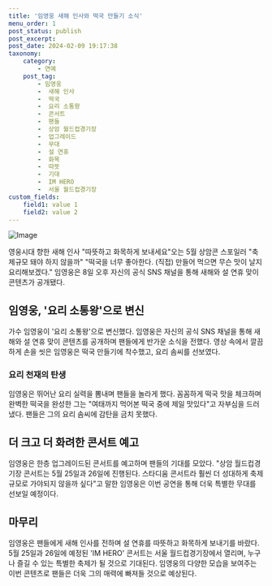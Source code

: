 ```yaml
---
title: '임영웅 새해 인사와 떡국 만들기 소식'
menu_order: 1
post_status: publish
post_excerpt: 
post_date: 2024-02-09 19:17:38
taxonomy:
    category:
        - 연예
    post_tag:
        - 임영웅
        -  새해 인사
        -  떡국
        -  요리 소통왕
        -  콘서트
        -  팬들
        -  상암 월드컵경기장
        -  업그레이드
        -  무대
        -  설 연휴
        -  화목
        -  따뜻
        -  기대
        -  IM HERO
        -  서울 월드컵경기장
custom_fields:
    field1: value 1
    field2: value 2
---
```


![Image](https://ssl.pstatic.net/mimgnews/image/629/2024/02/09/202483681707434267_20240209082806073.jpg?type=w540)

영웅시대 향한 새해 인사 "따뜻하고 화목하게 보내세요"오는 5월 상암콘 스포일러 "축제규모 돼야 하지 않을까" "떡국을 너무 좋아한다. (직접) 만들어 먹으면 무슨 맛이 날지 요리해보겠다." 임영웅은 8일 오후 자신의 공식 SNS 채널을 통해 새해와 설 연휴 맞이 콘텐츠가 공개됐다. 
## 임영웅, '요리 소통왕'으로 변신
가수 임영웅이 '요리 소통왕'으로 변신했다. 임영웅은 자신의 공식 SNS 채널을 통해 새해와 설 연휴 맞이 콘텐츠를 공개하며 팬들에게 반가운 소식을 전했다. 영상 속에서 깔끔하게 손을 씻은 임영웅은 떡국 만들기에 착수했고, 요리 솜씨를 선보였다.
### 요리 천재의 탄생
임영웅은 뛰어난 요리 실력을 뽐내며 팬들을 놀라게 했다. 꼼꼼하게 떡국 맛을 체크하며 완벽한 떡국을 완성한 그는 "여태까지 먹어본 떡국 중에 제일 맛있다"고 자부심을 드러냈다. 팬들은 그의 요리 솜씨에 감탄을 금치 못했다.
## 더 크고 더 화려한 콘서트 예고
임영웅은 한층 업그레이드된 콘서트를 예고하며 팬들의 기대를 모았다. "상암 월드컵경기장 콘서트는 5월 25일과 26일에 진행된다. 스타디움 콘서트라 훨씬 더 성대하게 축제 규모로 가야되지 않을까 싶다"고 말한 임영웅은 이번 공연을 통해 더욱 특별한 무대를 선보일 예정이다.
## 마무리
임영웅은 팬들에게 새해 인사를 전하며 설 연휴를 따뜻하고 화목하게 보내기를 바랐다. 5월 25일과 26일에 예정된 'IM HERO' 콘서트는 서울 월드컵경기장에서 열리며, 누구나 즐길 수 있는 특별한 축제가 될 것으로 기대된다. 임영웅의 다양한 모습을 보여주는 이번 콘텐츠로 팬들은 더욱 그의 매력에 빠져들 것으로 예상된다.
